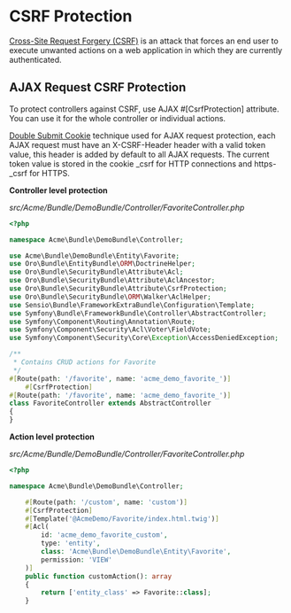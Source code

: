 <a id="backend-security-bundle-csrf"></a>

# CSRF Protection

<a href="https://owasp.org/www-community/attacks/csrf" target="_blank">Cross-Site Request Forgery (CSRF)</a> is an attack that forces an end user to execute unwanted actions on a web application in which they are currently authenticated.

## AJAX Request CSRF Protection

To protect controllers against CSRF, use AJAX #[CsrfProtection] attribute. You can use it for the whole controller or individual actions.

<a href="https://cheatsheetseries.owasp.org/cheatsheets/Cross-Site_Request_Forgery_Prevention_Cheat_Sheet.html#double-submit-cookie" target="_blank">Double Submit Cookie</a> technique used for AJAX request protection, each AJAX request must have an X-CSRF-Header header with a valid token value, this header is added by default to all AJAX requests. The current token value is stored in the cookie \_csrf for HTTP connections and https-_csrf for HTTPS.

**Controller level protection**

*src/Acme/Bundle/DemoBundle/Controller/FavoriteController.php*
```php
<?php

namespace Acme\Bundle\DemoBundle\Controller;

use Acme\Bundle\DemoBundle\Entity\Favorite;
use Oro\Bundle\EntityBundle\ORM\DoctrineHelper;
use Oro\Bundle\SecurityBundle\Attribute\Acl;
use Oro\Bundle\SecurityBundle\Attribute\AclAncestor;
use Oro\Bundle\SecurityBundle\Attribute\CsrfProtection;
use Oro\Bundle\SecurityBundle\ORM\Walker\AclHelper;
use Sensio\Bundle\FrameworkExtraBundle\Configuration\Template;
use Symfony\Bundle\FrameworkBundle\Controller\AbstractController;
use Symfony\Component\Routing\Annotation\Route;
use Symfony\Component\Security\Acl\Voter\FieldVote;
use Symfony\Component\Security\Core\Exception\AccessDeniedException;

/**
 * Contains CRUD actions for Favorite
 */
#[Route(path: '/favorite', name: 'acme_demo_favorite_')]
    #[CsrfProtection]
#[Route(path: '/favorite', name: 'acme_demo_favorite_')]
class FavoriteController extends AbstractController
{
}
```

**Action level protection**

*src/Acme/Bundle/DemoBundle/Controller/FavoriteController.php*
```php
<?php

namespace Acme\Bundle\DemoBundle\Controller;

    #[Route(path: '/custom', name: 'custom')]
    #[CsrfProtection]
    #[Template('@AcmeDemo/Favorite/index.html.twig')]
    #[Acl(
        id: 'acme_demo_favorite_custom',
        type: 'entity',
        class: 'Acme\Bundle\DemoBundle\Entity\Favorite',
        permission: 'VIEW'
    )]
    public function customAction(): array
    {
        return ['entity_class' => Favorite::class];
    }
```

<!-- Frontend -->
